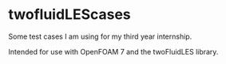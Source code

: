 # twofluidLEScases
Some test cases I am using for my third year internship.

Intended for use with OpenFOAM 7 and the twoFluidLES library.
